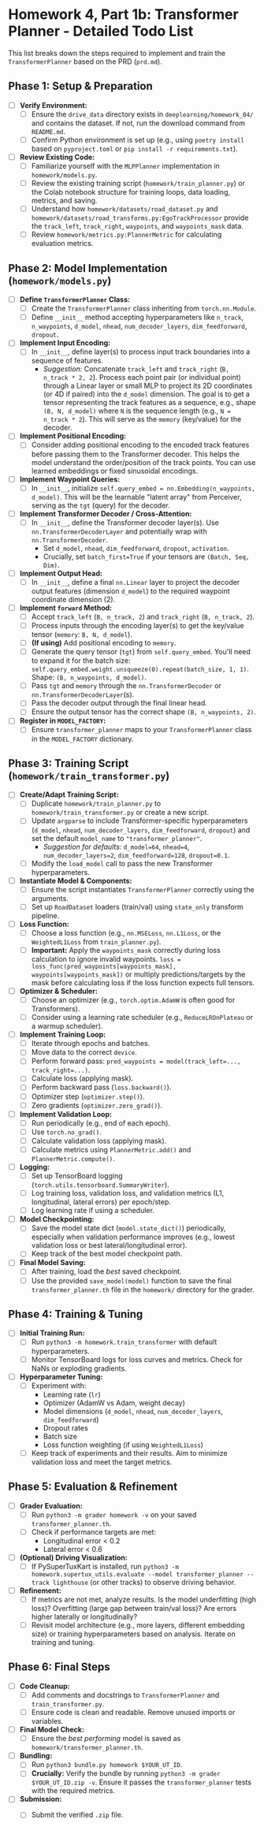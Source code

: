 # Homework 4, Part 1b: Transformer Planner - Detailed Todo List

This list breaks down the steps required to implement and train the `TransformerPlanner` based on the PRD (`prd.md`).

## Phase 1: Setup & Preparation

-   [ ] **Verify Environment:**
    -   [ ] Ensure the `drive_data` directory exists in `deeplearning/homework_04/` and contains the dataset. If not, run the download command from `README.md`.
    -   [ ] Confirm Python environment is set up (e.g., using `poetry install` based on `pyproject.toml` or `pip install -r requirements.txt`).
-   [ ] **Review Existing Code:**
    -   [ ] Familiarize yourself with the `MLPPlanner` implementation in `homework/models.py`.
    -   [ ] Review the existing training script (`homework/train_planner.py`) or the Colab notebook structure for training loops, data loading, metrics, and saving.
    -   [ ] Understand how `homework/datasets/road_dataset.py` and `homework/datasets/road_transforms.py:EgoTrackProcessor` provide the `track_left`, `track_right`, `waypoints`, and `waypoints_mask` data.
    -   [ ] Review `homework/metrics.py:PlannerMetric` for calculating evaluation metrics.

## Phase 2: Model Implementation (`homework/models.py`)

-   [ ] **Define `TransformerPlanner` Class:**
    -   [ ] Create the `TransformerPlanner` class inheriting from `torch.nn.Module`.
    -   [ ] Define `__init__` method accepting hyperparameters like `n_track`, `n_waypoints`, `d_model`, `nhead`, `num_decoder_layers`, `dim_feedforward`, `dropout`.
-   [ ] **Implement Input Encoding:**
    -   [ ] In `__init__`, define layer(s) to process input track boundaries into a sequence of features.
        -   *Suggestion:* Concatenate `track_left` and `track_right` (`B, n_track * 2, 2`). Process each point pair (or individual point) through a Linear layer or small MLP to project its 2D coordinates (or 4D if paired) into the `d_model` dimension. The goal is to get a tensor representing the track features as a sequence, e.g., shape `(B, N, d_model)` where `N` is the sequence length (e.g., `N = n_track * 2`). This will serve as the `memory` (key/value) for the decoder.
-   [ ] **Implement Positional Encoding:**
    -   [ ] Consider adding positional encoding to the encoded track features before passing them to the Transformer decoder. This helps the model understand the order/position of the track points. You can use learned embeddings or fixed sinusoidal encodings.
-   [ ] **Implement Waypoint Queries:**
    -   [ ] In `__init__`, initialize `self.query_embed = nn.Embedding(n_waypoints, d_model)`. This will be the learnable "latent array" from Perceiver, serving as the `tgt` (query) for the decoder.
-   [ ] **Implement Transformer Decoder / Cross-Attention:**
    -   [ ] In `__init__`, define the Transformer decoder layer(s). Use `nn.TransformerDecoderLayer` and potentially wrap with `nn.TransformerDecoder`.
        -   Set `d_model`, `nhead`, `dim_feedforward`, `dropout`, `activation`.
        -   Crucially, set `batch_first=True` if your tensors are `(Batch, Seq, Dim)`.
-   [ ] **Implement Output Head:**
    -   [ ] In `__init__`, define a final `nn.Linear` layer to project the decoder output features (dimension `d_model`) to the required waypoint coordinate dimension (2).
-   [ ] **Implement `forward` Method:**
    -   [ ] Accept `track_left` (`B, n_track, 2`) and `track_right` (`B, n_track, 2`).
    -   [ ] Process inputs through the encoding layer(s) to get the key/value tensor (`memory`: `B, N, d_model`).
    -   [ ] **(If using)** Add positional encoding to `memory`.
    -   [ ] Generate the query tensor (`tgt`) from `self.query_embed`. You'll need to expand it for the batch size: `self.query_embed.weight.unsqueeze(0).repeat(batch_size, 1, 1)`. Shape: `(B, n_waypoints, d_model)`.
    -   [ ] Pass `tgt` and `memory` through the `nn.TransformerDecoder` or `nn.TransformerDecoderLayer`(s).
    -   [ ] Pass the decoder output through the final linear head.
    -   [ ] Ensure the output tensor has the correct shape `(B, n_waypoints, 2)`.
-   [ ] **Register in `MODEL_FACTORY`:**
    -   [ ] Ensure `transformer_planner` maps to your `TransformerPlanner` class in the `MODEL_FACTORY` dictionary.

## Phase 3: Training Script (`homework/train_transformer.py`)

-   [ ] **Create/Adapt Training Script:**
    -   [ ] Duplicate `homework/train_planner.py` to `homework/train_transformer.py` or create a new script.
    -   [ ] Update `argparse` to include Transformer-specific hyperparameters (`d_model`, `nhead`, `num_decoder_layers`, `dim_feedforward`, `dropout`) and set the default `model_name` to `"transformer_planner"`.
        -   *Suggestion for defaults:* `d_model=64`, `nhead=4`, `num_decoder_layers=2`, `dim_feedforward=128`, `dropout=0.1`.
    -   [ ] Modify the `load_model` call to pass the new Transformer hyperparameters.
-   [ ] **Instantiate Model & Components:**
    -   [ ] Ensure the script instantiates `TransformerPlanner` correctly using the arguments.
    -   [ ] Set up `RoadDataset` loaders (train/val) using `state_only` transform pipeline.
-   [ ] **Loss Function:**
    -   [ ] Choose a loss function (e.g., `nn.MSELoss`, `nn.L1Loss`, or the `WeightedL1Loss` from `train_planner.py`).
    -   [ ] **Important:** Apply the `waypoints_mask` correctly during loss calculation to ignore invalid waypoints. `loss = loss_func(pred_waypoints[waypoints_mask], waypoints[waypoints_mask])` or multiply predictions/targets by the mask before calculating loss if the loss function expects full tensors.
-   [ ] **Optimizer & Scheduler:**
    -   [ ] Choose an optimizer (e.g., `torch.optim.AdamW` is often good for Transformers).
    -   [ ] Consider using a learning rate scheduler (e.g., `ReduceLROnPlateau` or a warmup scheduler).
-   [ ] **Implement Training Loop:**
    -   [ ] Iterate through epochs and batches.
    -   [ ] Move data to the correct `device`.
    -   [ ] Perform forward pass: `pred_waypoints = model(track_left=..., track_right=...)`.
    -   [ ] Calculate loss (applying mask).
    -   [ ] Perform backward pass (`loss.backward()`).
    -   [ ] Optimizer step (`optimizer.step()`).
    -   [ ] Zero gradients (`optimizer.zero_grad()`).
-   [ ] **Implement Validation Loop:**
    -   [ ] Run periodically (e.g., end of each epoch).
    -   [ ] Use `torch.no_grad()`.
    -   [ ] Calculate validation loss (applying mask).
    -   [ ] Calculate metrics using `PlannerMetric.add()` and `PlannerMetric.compute()`.
-   [ ] **Logging:**
    -   [ ] Set up TensorBoard logging (`torch.utils.tensorboard.SummaryWriter`).
    -   [ ] Log training loss, validation loss, and validation metrics (L1, longitudinal, lateral errors) per epoch/step.
    -   [ ] Log learning rate if using a scheduler.
-   [ ] **Model Checkpointing:**
    -   [ ] Save the model state dict (`model.state_dict()`) periodically, especially when validation performance improves (e.g., lowest validation loss or best lateral/longitudinal error).
    -   [ ] Keep track of the best model checkpoint path.
-   [ ] **Final Model Saving:**
    -   [ ] After training, load the *best* saved checkpoint.
    -   [ ] Use the provided `save_model(model)` function to save the final `transformer_planner.th` file in the `homework/` directory for the grader.

## Phase 4: Training & Tuning

-   [ ] **Initial Training Run:**
    -   [ ] Run `python3 -m homework.train_transformer` with default hyperparameters.
    -   [ ] Monitor TensorBoard logs for loss curves and metrics. Check for NaNs or exploding gradients.
-   [ ] **Hyperparameter Tuning:**
    -   [ ] Experiment with:
        -   Learning rate (`lr`)
        -   Optimizer (AdamW vs Adam, weight decay)
        -   Model dimensions (`d_model`, `nhead`, `num_decoder_layers`, `dim_feedforward`)
        -   Dropout rates
        -   Batch size
        -   Loss function weighting (if using `WeightedL1Loss`)
    -   [ ] Keep track of experiments and their results. Aim to minimize validation loss and meet the target metrics.

## Phase 5: Evaluation & Refinement

-   [ ] **Grader Evaluation:**
    -   [ ] Run `python3 -m grader homework -v` on your saved `transformer_planner.th`.
    -   [ ] Check if performance targets are met:
        -   Longitudinal error < 0.2
        -   Lateral error < 0.6
-   [ ] **(Optional) Driving Visualization:**
    -   [ ] If PySuperTuxKart is installed, run `python3 -m homework.supertux_utils.evaluate --model transformer_planner --track lighthouse` (or other tracks) to observe driving behavior.
-   [ ] **Refinement:**
    -   [ ] If metrics are not met, analyze results. Is the model underfitting (high loss)? Overfitting (large gap between train/val loss)? Are errors higher laterally or longitudinally?
    -   [ ] Revisit model architecture (e.g., more layers, different embedding size) or training hyperparameters based on analysis. Iterate on training and tuning.

## Phase 6: Final Steps

-   [ ] **Code Cleanup:**
    -   [ ] Add comments and docstrings to `TransformerPlanner` and `train_transformer.py`.
    -   [ ] Ensure code is clean and readable. Remove unused imports or variables.
-   [ ] **Final Model Check:**
    -   [ ] Ensure the *best performing* model is saved as `homework/transformer_planner.th`.
-   [ ] **Bundling:**
    -   [ ] Run `python3 bundle.py homework $YOUR_UT_ID`.
    -   [ ] **Crucially:** Verify the bundle by running `python3 -m grader $YOUR_UT_ID.zip -v`. Ensure it passes the `transformer_planner` tests with the required metrics.
-   [ ] **Submission:**
    -   [ ] Submit the verified `.zip` file.


